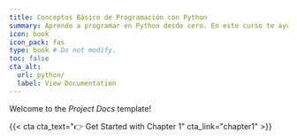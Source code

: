 ```yaml
---
title: Conceptos Básico de Programación con Python
summary: Aprende a programar en Python desde cero. En este curso te ayudaré a comprender los fundamentos y características esenciales del lenguaje de programación Python de una manera sencilla, fácil de comprender y sobre todo práctica.
icon: book
icon_pack: fas
type: book # Do not modify.
toc: false
cta_alt:
  url: python/
  label: View Documentation
---
```


Welcome to the _Project Docs_ template!

{{< cta cta_text="👉 Get Started with Chapter 1" cta_link="chapter1" >}}
